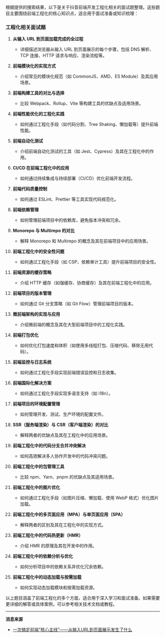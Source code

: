 根据提供的搜索结果，以下是关于抖音前端开发工程化相关的面试题整理。这些题目主要围绕前端工程化的核心知识点，适合用于面试准备或知识梳理：

### 工程化相关面试题
1. **从输入 URL 到页面加载完成的全过程**  
   - 详细描述浏览器从输入 URL 到页面展示的每个步骤，包括 DNS 解析、TCP 连接、HTTP 请求与响应、渲染流程等。

2. **前端模块化的实现方式**  
   - 介绍常见的模块化规范（如 CommonJS、AMD、ES Module）及其应用场景。

3. **前端构建工具的对比与选择**  
   - 比较 Webpack、Rollup、Vite 等构建工具的优缺点及适用场景。

4. **前端性能优化的工程化实践**  
   - 如何通过工程化手段（如代码分割、Tree Shaking、懒加载等）提升前端性能。

5. **前端自动化测试**  
   - 介绍前端自动化测试的工具（如 Jest、Cypress）及其在工程化中的作用。

6. **CI/CD 在前端工程化中的应用**  
   - 如何通过持续集成与持续部署（CI/CD）优化前端开发流程。

7. **前端代码质量控制**  
   - 如何通过 ESLint、Prettier 等工具实现代码规范化。

8. **前端依赖管理**  
   - 如何管理前端项目中的依赖库，避免版本冲突和冗余。

9. **Monorepo 与 Multirepo 的对比**  
   - 解释 Monorepo 和 Multirepo 的概念及其在前端项目中的应用场景。

10. **前端工程化中的安全性问题**  
    - 如何通过工程化手段（如 CSP、依赖审计工具）提升前端项目的安全性。

11. **前端资源的缓存策略**  
    - 介绍 HTTP 缓存（如强缓存、协商缓存）及其在前端工程化中的应用。

12. **前端项目的版本管理**  
    - 如何通过 Git 分支策略（如 Git Flow）管理前端项目的版本。

13. **微前端架构的实现与应用**  
    - 介绍微前端的概念及其在大型前端项目中的工程化实践。

14. **前端打包优化**  
    - 如何优化打包速度和体积（如使用多线程打包、压缩代码、移除无用代码）。

15. **前端监控与日志系统**  
    - 如何通过工程化手段实现前端错误监控和日志收集。

16. **前端国际化解决方案**  
    - 如何通过工程化手段实现多语言支持（如 i18n）。

17. **前端项目的环境配置管理**  
    - 如何管理开发、测试、生产环境的配置文件。

18. **SSR（服务端渲染）与 CSR（客户端渲染）的对比**  
    - 解释两者的优缺点及其在工程化中的应用场景。

19. **前端工程化中的代码分支合并冲突解决**  
    - 如何高效解决多人协作开发中的代码冲突问题。

20. **前端工程化中的包管理工具**  
    - 比较 npm、Yarn、pnpm 的优缺点及其适用场景。

21. **前端工程化中的图片优化**  
    - 如何通过工程化手段（如图片压缩、懒加载、使用 WebP 格式）优化图片加载。

22. **前端工程化中的多页面应用（MPA）与单页面应用（SPA）**  
    - 解释两者的区别及其在工程化中的实现方式。

23. **前端工程化中的代码热更新（HMR）**  
    - 介绍 HMR 的原理及其在开发中的作用。

24. **前端工程化中的依赖分析与优化**  
    - 如何分析项目中的依赖关系并优化冗余依赖。

25. **前端工程化中的动态加载与按需加载**  
    - 如何实现动态加载模块和按需加载资源。

以上题目涵盖了前端工程化的多个方面，适合用于深入学习和面试准备。如果需要更详细的解答或具体案例，可以参考相关技术文档或教程。

---
**消息来源**
- [一次搞定前端”核心主线”——从输入URL到页面展示发生了什么](https://juejin.cn/post/6862737606325567502)
